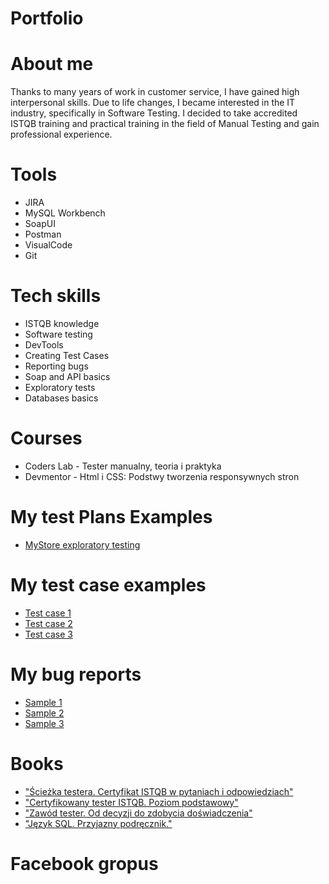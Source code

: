 # Portfolio

# About me
Thanks to many years of work in customer service, I have gained high interpersonal skills. Due to life changes, I became interested in the IT industry, specifically in Software Testing. I decided to take accredited ISTQB training and practical training in the field of Manual Testing and gain professional experience.

# Tools
- JIRA
- MySQL Workbench
- SoapUI
- Postman
- VisualCode
- Git

# Tech skills
- ISTQB knowledge
- Software testing
- DevTools
- Creating Test Cases
- Reporting bugs
- Soap and API basics
- Exploratory tests
- Databases basics

# Courses
- Coders Lab - Tester manualny, teoria i praktyka
- Devmentor - Html i CSS: Podstwy tworzenia responsywnych stron 

# My test Plans Examples
  - [MyStore exploratory testing](https://docs.google.com/document/d/1kCfJZI4sADOXZeEOjKkNIdZq8siNnJJz/edit?usp=sharing&ouid=112051381720325397558&rtpof=true&sd=true)

# My test case examples
- [Test case 1](https://docs.google.com/document/d/1etviyPWp0bl6ZKh3h_9mijTfiMhO0wjw/edit?usp=sharing&ouid=112051381720325397558&rtpof=true&sd=true)
- [Test case 2](https://docs.google.com/document/d/1coStaeEgr6QzKIGXQVslWSEY9zzXOxhg/edit?usp=sharing&ouid=112051381720325397558&rtpof=true&sd=true)
- [Test case 3](https://docs.google.com/document/d/1KWK6MiFAs7no76ezS3YDc5m3RZ840uDj/edit?usp=sharing&ouid=112051381720325397558&rtpof=true&sd=true)

# My bug reports
- [Sample 1](https://docs.google.com/document/d/12xwMuuMK9NFBnQLK-tiVfhSw5eqZXKDc/edit?usp=sharing&ouid=112051381720325397558&rtpof=true&sd=true)
- [Sample 2](https://docs.google.com/document/d/1JOGjFObVi5Zqc0iWEe0AQrH6wXjEltRK/edit?usp=sharing&ouid=112051381720325397558&rtpof=true&sd=true)
- [Sample 3](https://docs.google.com/document/d/114ed9DAIs8yoAQt0zDbq-rUoK92wEIjg/edit?usp=sharing&ouid=112051381720325397558&rtpof=true&sd=true)

# Books
- ["Ścieżka testera. Certyfikat ISTQB w pytaniach i odpowiedziach"](https://helion.pl/ksiazki/sciezka-testera-certyfikat-istqb-w-pytaniach-i-odpowiedziach-rafal-podraza,istqbw.htm#format/d)
- ["Certyfikowany tester ISTQB. Poziom podstawowy"](https://ksiegarnia.pwn.pl/Zawod-tester.-Od-decyzji-do-zdobycia-doswiadczenia,743423772,p.html)
- ["Zawód tester. Od decyzji do zdobycia doświadczenia"](https://ksiegarnia.pwn.pl/Zawod-tester.-Od-decyzji-do-zdobycia-doswiadczenia,743423772,p.html)
- ["Język SQL. Przyjazny podręcznik."](https://helion.pl/ksiazki/jezyk-sql-przyjazny-podrecznik-wydanie-ii-larry-rockoff,jsqlp2.htm#format/e)

# Facebook gropus
